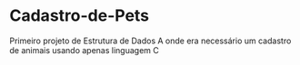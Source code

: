 # Cadastro-de-Pets

Primeiro projeto de Estrutura de Dados A onde era necessário um cadastro de animais usando apenas linguagem C
